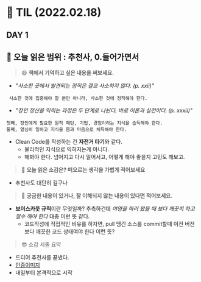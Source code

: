 
# :pencil: TIL (2022.02.18)
## DAY 1
:book: 오늘 읽은 범위 : 추천사, 0.들어가면서
---
> :smile: **책에서 기억하고 싶은 내용을 써보세요.**
 - *"사소한 곳에서 발견되는 정직은 결코 사소하지 않다. (p. xxii)"*

``` 사소한 것에 집중해야 할 뿐만 아니라, 사소한 것에 정직해야 한다.```

- *"장인 정신을 익히는 과정은 두 단계로 나뉜다. 바로 이론과 실전이다. (p. xxxii)"*
``` 
첫째, 장인에게 필요한 원칙 패턴, 기법, 경험이라는 지식을 습득해야 한다.
둘쨰, 열심히 일하고 지식을 몸과 마음으로 체득해야 한다.
```

- Clean Code를 작성하는 건 **자전거 타기**와 같다.
  * 물리적인 지식으로 익혀지는게 아니다.
  * 해봐야 한다. 넘어지고 다시 일어서고, 어떻게 해야 좋을지 고민도 해보고.
 
> :thinking: **오늘 읽은 소감은? 떠오르는 생각을 가볍게 적어보세요**
 - 추천사도 대단히 길구나

> :mag_right: **궁금한 내용이 있거나, 잘 이해되지 않는 내용이 있다면 적어보세요.**
> 
 - **보이스카웃 규칙**이란 무엇일까? 추측하건데 *야영을 하러 왔을 때 보다 깨끗히 하고 철수 해야 한다* 대충 이런 뜻 같다.
   *  코드작성에 직접적인 비유를 하자면, pull 땡긴 소스를 commit할때 이전 버전보다 깨끗한 코드 상태여야 한다 이런 뜻?

> :sunglasses: 소감 세줄 요약
 - 드디어 추천사를 끝냈다.
 - [인증이미지](https://github.com/myBabyGrand/book_CleanCode/blob/main/images/20220218_purchase_proof.png?raw=true)
 - 내일부터 본격적으로 시작

 